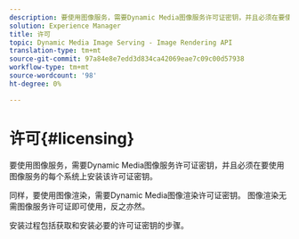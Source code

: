 ```yaml
---
description: 要使用图像服务，需要Dynamic Media图像服务许可证密钥，并且必须在要使用图像服务的每个系统上安装该许可证密钥。
solution: Experience Manager
title: 许可
topic: Dynamic Media Image Serving - Image Rendering API
translation-type: tm+mt
source-git-commit: 97a84e8e7edd3d834ca42069eae7c09c00d57938
workflow-type: tm+mt
source-wordcount: '98'
ht-degree: 0%

---
```



# 许可{#licensing}

要使用图像服务，需要Dynamic Media图像服务许可证密钥，并且必须在要使用图像服务的每个系统上安装该许可证密钥。

同样，要使用图像渲染，需要Dynamic Media图像渲染许可证密钥。 图像渲染无需图像服务许可证即可使用，反之亦然。

安装过程包括获取和安装必要的许可证密钥的步骤。
